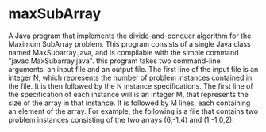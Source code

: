 # maxSubArray
A Java program that implements the divide-and-conquer algorithm for the Maximum SubArray problem. This program consists of a single Java class named MaxSubarray.java, and is compilable with the simple command "javac MaxSubarray.java". this program takes two command-line arguments: an input file and an output file. The first line of the input file is an integer N, which represents the number of problem instances contained in the file. It is then followed by the N instance specifications. The first line of the specification of each instance will is an integer M, that represents the size of the array in that instance. It is followed by M lines, each containing an element of the array. For example, the following is a file that contains two problem instances consisting of the two arrays (6,-1,4) and (1,-1,0,2):
